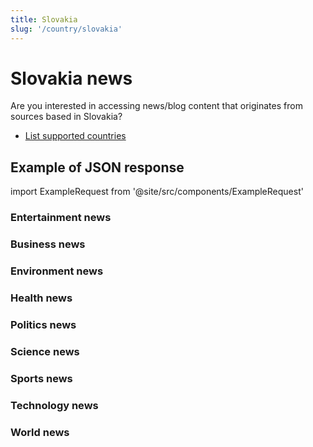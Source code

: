 ```yaml
---
title: Slovakia
slug: '/country/slovakia'
---
```


# Slovakia news

Are you interested in accessing news/blog content that originates from sources based in Slovakia?

- [List supported countries](/get-articles/countries)

## Example of JSON response

import ExampleRequest from '@site/src/components/ExampleRequest'

### Entertainment news
<ExampleRequest url="https://api.apitube.io/v1/news/articles-demo?limit=2&category=news/Arts_and_Entertainment&country=sk"></ExampleRequest>

### Business news
<ExampleRequest url="https://api.apitube.io/v1/news/articles-demo?limit=2&category=news/Business&country=sk"></ExampleRequest>

### Environment news
<ExampleRequest url="https://api.apitube.io/v1/news/articles-demo?limit=2&category=news/Environment&country=sk"></ExampleRequest>

### Health news
<ExampleRequest url="https://api.apitube.io/v1/news/articles-demo?limit=2&category=news/Health&country=sk"></ExampleRequest>

### Politics news
<ExampleRequest url="https://api.apitube.io/v1/news/articles-demo?limit=2&category=news/Politics&country=sk"></ExampleRequest>

### Science news
<ExampleRequest url="https://api.apitube.io/v1/news/articles-demo?limit=2&category=news/Science&country=sk"></ExampleRequest>

### Sports news
<ExampleRequest url="https://api.apitube.io/v1/news/articles-demo?limit=2&category=news/Sports&country=sk"></ExampleRequest>

### Technology news
<ExampleRequest url="https://api.apitube.io/v1/news/articles-demo?limit=2&category=news/Technology&country=sk"></ExampleRequest>

### World news
<ExampleRequest url="https://api.apitube.io/v1/news/articles-demo?limit=2&category=news/World&country=sk"></ExampleRequest>

